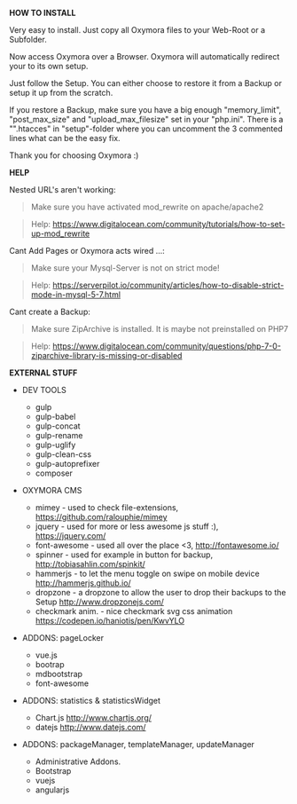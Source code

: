 **HOW TO INSTALL**

Very easy to install. Just copy all Oxymora
files to your Web-Root or a Subfolder.

Now access Oxymora over a Browser. Oxymora
will automatically redirect your to its
own setup.

Just follow the Setup. You can either choose
to restore it from a Backup or setup it up
from the scratch.

If you restore a Backup, make sure you have
a big enough "memory_limit", "post_max_size"
and "upload_max_filesize" set in your
"php.ini". There is a "".htacces"
in "setup"-folder where you can uncomment
the 3 commented lines what can be the easy
fix.

Thank you for choosing Oxymora :)

**HELP**

Nested URL's aren't working:
> Make sure you have activated mod_rewrite on apache/apache2

>Help: https://www.digitalocean.com/community/tutorials/how-to-set-up-mod_rewrite


Cant Add Pages or Oxymora acts wired ...:
> Make sure your Mysql-Server is not on strict mode!

>Help: https://serverpilot.io/community/articles/how-to-disable-strict-mode-in-mysql-5-7.html


Cant create a Backup:
> Make sure ZipArchive is installed. It is maybe not preinstalled on PHP7

> Help: https://www.digitalocean.com/community/questions/php-7-0-ziparchive-library-is-missing-or-disabled


**EXTERNAL STUFF** 

- DEV TOOLS
  - gulp
  - gulp-babel
  - gulp-concat
  - gulp-rename
  - gulp-uglify
  - gulp-clean-css
  - gulp-autoprefixer
  - composer

- OXYMORA CMS
  - mimey           - used to check file-extensions, https://github.com/ralouphie/mimey
  - jquery          - used for more or less awesome js stuff :), https://jquery.com/
  - font-awesome    - used all over the place <3, http://fontawesome.io/
  - spinner         - used for example in button for backup, http://tobiasahlin.com/spinkit/
  - hammerjs        - to let the menu toggle on swipe on mobile device http://hammerjs.github.io/
  - dropzone        - a dropzone to allow the user to drop their backups to the Setup http://www.dropzonejs.com/
  - checkmark anim. - nice checkmark svg css animation https://codepen.io/haniotis/pen/KwvYLO

- ADDONS: pageLocker
  - vue.js
  - bootrap
  - mdbootstrap
  - font-awesome

- ADDONS: statistics & statisticsWidget
  - Chart.js http://www.chartjs.org/
  - datejs http://www.datejs.com/

- ADDONS: packageManager, templateManager, updateManager
  - Administrative Addons.
  - Bootstrap
  - vuejs
  - angularjs
